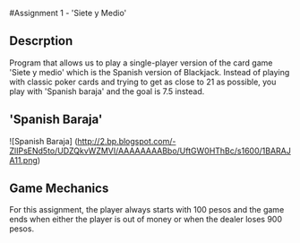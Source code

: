 #Assignment 1 - 'Siete y Medio'


Descrption
----------
Program that allows us to play a single-player version of the card game
'Siete y medio' which is the Spanish version of Blackjack. Instead of playing 
with classic poker cards and trying to get as close to 21 as possible, you play with 'Spanish baraja' and the goal is 7.5 instead.

'Spanish Baraja'
---------------

![Spanish Baraja] (http://2.bp.blogspot.com/-ZlIPsENd5to/UDZQkvWZMVI/AAAAAAAABbo/UftGW0HThBc/s1600/1BARAJA11.png)

Game Mechanics
--------------
For this assignment, the player always starts with 100 pesos and the game ends when either the player is out of money or when the dealer loses 900 pesos. 
